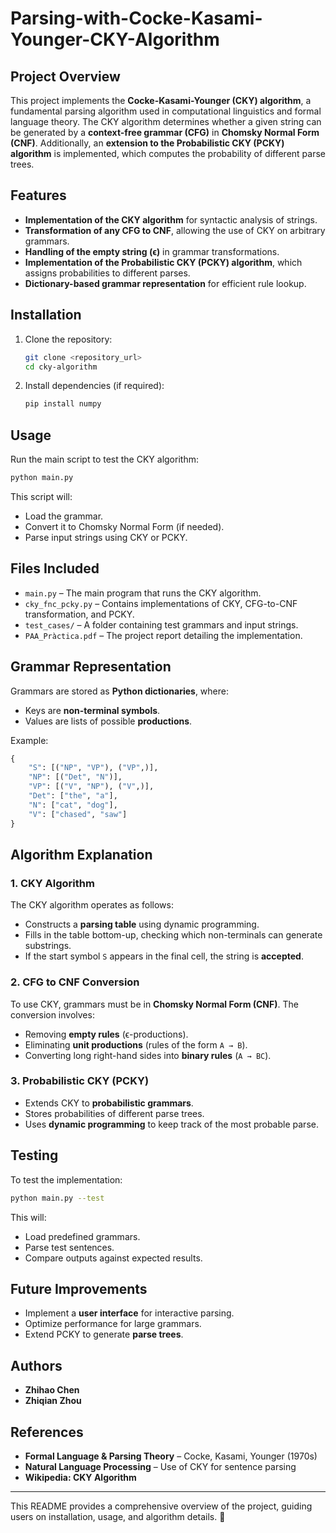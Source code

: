 # Parsing-with-Cocke-Kasami-Younger-CKY-Algorithm

## Project Overview
This project implements the **Cocke-Kasami-Younger (CKY) algorithm**, a fundamental parsing algorithm used in computational linguistics and formal language theory. The CKY algorithm determines whether a given string can be generated by a **context-free grammar (CFG)** in **Chomsky Normal Form (CNF)**. Additionally, an **extension to the Probabilistic CKY (PCKY) algorithm** is implemented, which computes the probability of different parse trees.

## Features
- **Implementation of the CKY algorithm** for syntactic analysis of strings.
- **Transformation of any CFG to CNF**, allowing the use of CKY on arbitrary grammars.
- **Handling of the empty string (ϵ)** in grammar transformations.
- **Implementation of the Probabilistic CKY (PCKY) algorithm**, which assigns probabilities to different parses.
- **Dictionary-based grammar representation** for efficient rule lookup.

## Installation
1. Clone the repository:
   ```sh
   git clone <repository_url>
   cd cky-algorithm
   ```
2. Install dependencies (if required):
   ```sh
   pip install numpy
   ```

## Usage
Run the main script to test the CKY algorithm:
```sh
python main.py
```
This script will:
- Load the grammar.
- Convert it to Chomsky Normal Form (if needed).
- Parse input strings using CKY or PCKY.

## Files Included
- `main.py` – The main program that runs the CKY algorithm.
- `cky_fnc_pcky.py` – Contains implementations of CKY, CFG-to-CNF transformation, and PCKY.
- `test_cases/` – A folder containing test grammars and input strings.
- `PAA_Pràctica.pdf` – The project report detailing the implementation.

## Grammar Representation
Grammars are stored as **Python dictionaries**, where:
- Keys are **non-terminal symbols**.
- Values are lists of possible **productions**.

Example:
```python
{
    "S": [("NP", "VP"), ("VP",)],
    "NP": [("Det", "N")],
    "VP": [("V", "NP"), ("V",)],
    "Det": ["the", "a"],
    "N": ["cat", "dog"],
    "V": ["chased", "saw"]
}
```

## Algorithm Explanation
### 1. **CKY Algorithm**
The CKY algorithm operates as follows:
- Constructs a **parsing table** using dynamic programming.
- Fills in the table bottom-up, checking which non-terminals can generate substrings.
- If the start symbol `S` appears in the final cell, the string is **accepted**.

### 2. **CFG to CNF Conversion**
To use CKY, grammars must be in **Chomsky Normal Form (CNF)**. The conversion involves:
- Removing **empty rules** (ϵ-productions).
- Eliminating **unit productions** (rules of the form `A → B`).
- Converting long right-hand sides into **binary rules** (`A → BC`).

### 3. **Probabilistic CKY (PCKY)**
- Extends CKY to **probabilistic grammars**.
- Stores probabilities of different parse trees.
- Uses **dynamic programming** to keep track of the most probable parse.

## Testing
To test the implementation:
```sh
python main.py --test
```
This will:
- Load predefined grammars.
- Parse test sentences.
- Compare outputs against expected results.

## Future Improvements
- Implement a **user interface** for interactive parsing.
- Optimize performance for large grammars.
- Extend PCKY to generate **parse trees**.

## Authors
- **Zhihao Chen**
- **Zhiqian Zhou**

## References
- **Formal Language & Parsing Theory** – Cocke, Kasami, Younger (1970s)
- **Natural Language Processing** – Use of CKY for sentence parsing
- **Wikipedia: CKY Algorithm**

---
This README provides a comprehensive overview of the project, guiding users on installation, usage, and algorithm details. 🚀

